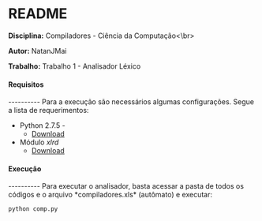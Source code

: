 <h1>README</h1>

**Disciplina:** Compiladores - Ciência da Computação<\br>

**Autor:** NatanJMai

**Trabalho:** Trabalho 1 - Analisador Léxico<br>
<h4> Requisitos</h4>
----------
Para a execução são necessários algumas configurações. Segue a lista de requerimentos:

* Python 2.7.5 -
	*	[Download](https://www.python.org/download/releases/2.7.5/) 
* Módulo *xlrd*
	*	[Download](http://www.lexicon.net/sjmachin/xlrd.htm) 

<h4> Execução</h4>
----------
Para executar o analisador, basta acessar a pasta de todos os códigos e o arquivo *compiladores.xls* (autômato) e executar:

	python comp.py




